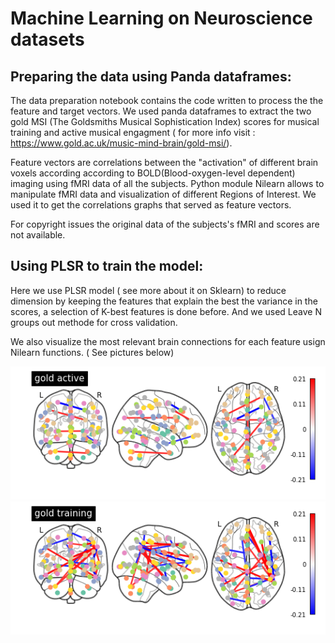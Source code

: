 # Machine Learning on Neuroscience datasets

## Preparing the data using Panda dataframes:

  The data preparation notebook contains the code written to process the the feature and target vectors.
We used panda dataframes to extract the two gold MSI (The Goldsmiths Musical Sophistication Index) scores for musical training and active musical engagment ( for more info visit : https://www.gold.ac.uk/music-mind-brain/gold-msi/).

  Feature vectors are correlations between the "activation" of different brain voxels according according to BOLD(Blood-oxygen-level dependent) imaging using fMRI data of all the subjects.
  Python module Nilearn allows to manipulate fMRI data and visualization of different Regions of Interest. We used it to get the correlations graphs that served as feature vectors.
  
For copyright issues the original data of the subjects's fMRI and scores are not available.

## Using PLSR to train the model:
Here we use PLSR model ( see more about it on Sklearn) to reduce dimension by keeping the features that explain the best the variance in the scores, a selection of K-best features is done before.
And we used Leave N groups out methode for cross validation.

We also visualize the most relevant brain connections for each feature usign Nilearn functions. ( See pictures below)

![Alt text](active.png?raw=true "lowest pval")
![Alt text](training.png?raw=true "lowest pval")
  

